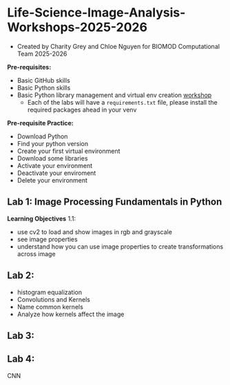 # Life-Science-Image-Analysis-Workshops-2025-2026

- Created by Charity Grey and Chloe Nguyen for BIOMOD Computational Team 2025-2026

**Pre-requisites:**

- Basic GitHub skills
- Basic Python skills
- Basic Python library management and virtual env creation [workshop](https://www.youtube.com/watch?v=Y21OR1OPC9A)
  - Each of the labs will have a `requirements.txt` file, please install the required packages ahead in your venv

**Pre-requisite Practice:**

- Download Python
- Find your python version
- Create your first virtual environment
- Download some libraries
- Activate your environment
- Deactivate your enviroment
- Delete your environment

## Lab 1: Image Processing Fundamentals in Python
**Learning Objectives**
1.1:
- use cv2 to load and show images in rgb and grayscale
- see image properties
- understand how you can use image properties to create transformations across image


## Lab 2:
- histogram equalization
- Convolutions and Kernels
- Name common kernels
- Analyze how kernels affect the image

## Lab 3:

## Lab 4:

CNN